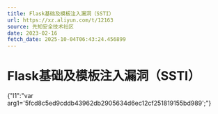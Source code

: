 ```yaml
---
title: Flask基础及模板注入漏洞（SSTI）
url: https://xz.aliyun.com/t/12163
source: 先知安全技术社区
date: 2023-02-16
fetch_date: 2025-10-04T06:43:24.456899
---
```


# Flask基础及模板注入漏洞（SSTI）

{"l1":"var arg1='5fcd8c5ed9cddb43962db2905634d6ec12cf251819155bd989';"}